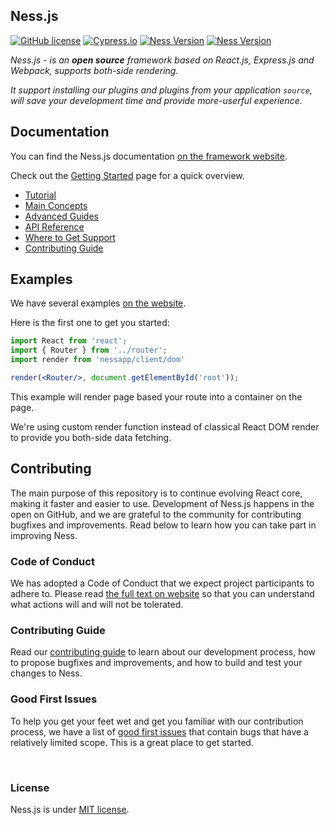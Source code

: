 ## Ness.js  
[![GitHub license](https://img.shields.io/badge/license-MIT-blue.svg)](https://github.com/leroywagner/Ness.js/license)
[![Cypress.io](https://img.shields.io/badge/tested%20with-Cypress-04C38E.svg)](https://www.cypress.io/)
[![Ness Version](https://img.shields.io/badge/v4.5.76-Ness.js-blue)]()
[![Ness Version](https://img.shields.io/badge/Contribute%20with-Gitpod-908a85?logo=gitpod)]()

<i>

Ness.js - is an **open source** framework based on React.js, Express.js and Webpack, supports both-side rendering.

It support installing our plugins and plugins from your application ```source```, will save your development time and provide more-userful experience.

</i>

## Documentation

You can find the Ness.js documentation [on the framework website](https://nessapp.vercel.com/).  

Check out the [Getting Started](https://nessapp.vercel.app/docs/getting-started) page for a quick overview.

* [Tutorial](https://nessapp.vercel.app/docs/tutorial)
* [Main Concepts](https://nessapp.vercel.app/docs/hello-world)
* [Advanced Guides](https://nessapp.vercel.app/docs/advanced)
* [API Reference](https://nessapp.vercel.app/docs/api)
* [Where to Get Support](https://nessapp.vercel.app/community/support)
* [Contributing Guide](https://nessapp.vercel.app/docs/how-to-contribute)

## Examples

We have several examples [on the website](https://nessapp.vercel.app/). 

Here is the first one to get you started:

```jsx
import React from 'react';
import { Router } from '../router';
import render from 'nessapp/client/dom'

render(<Router/>, document.getElementById('root'));
```

This example will render page based your route into a container on the page.

We're using custom render function instead of classical React DOM render to provide you both-side data fetching.

## Contributing

The main purpose of this repository is to continue evolving React core, making it faster and easier to use. Development of Ness.js happens in the open on GitHub, and we are grateful to the community for contributing bugfixes and improvements. Read below to learn how you can take part in improving Ness.

### Code of Conduct

We has adopted a Code of Conduct that we expect project participants to adhere to. Please read [the full text on website](https://nessapp.vercel.app/code-of-conduct) so that you can understand what actions will and will not be tolerated.

### Contributing Guide

Read our [contributing guide](https://nessapp.vercel.app/docs/how-to-contribute) to learn about our development process, how to propose bugfixes and improvements, and how to build and test your changes to Ness.

### Good First Issues

To help you get your feet wet and get you familiar with our contribution process, we have a list of [good first issues](https://github.com/leroywagner/Ness.js/issues/new) that contain bugs that have a relatively limited scope. This is a great place to get started.

<br/>

### License

Ness.js is under [MIT license](./license).